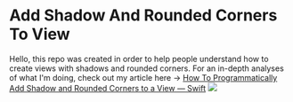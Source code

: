 # Add Shadow And Rounded Corners To View

Hello, this repo was created in order to help people understand how to create views with shadows and rounded corners. For an in-depth analyses of what I'm doing, check out my article here -> [How To Programmatically Add Shadow and Rounded Corners to a View — Swift](https://medium.com/better-programming/how-to-programmatically-add-shadow-rounded-corners-to-a-view-swift-df004ac98fa5)
![](https://miro.medium.com/max/7000/1*ZwtgxkveD343qF-p5mTSLg.jpeg)
